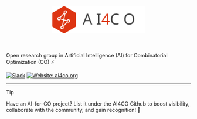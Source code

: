 <div align="center">
    <img src="https://raw.githubusercontent.com/ai4co/assets/main/svg/ai4co_animated_full.svg" alt="AI4CO Logo" style="width: 50%; height: auto;">
</div>
<br>
</br>

Open research group in Artificial Intelligence (AI) for Combinatorial Optimization (CO) ⚡

[![Slack](https://img.shields.io/badge/slack-chat-611f69.svg?logo=slack)](https://join.slack.com/t/rl4co/shared_invite/zt-1ytz2c1v4-0IkQ8NQH4TRXIX8PrRmDhQ)
[![Website: ai4co.org](https://img.shields.io/badge/ai4co.org-FF8C00.svg)](https://ai4co.org)

---

> [!TIP]
> Have an AI-for-CO project? List it under the AI4CO Github to boost visibility, collaborate with the community, and gain recognition! 🚀
